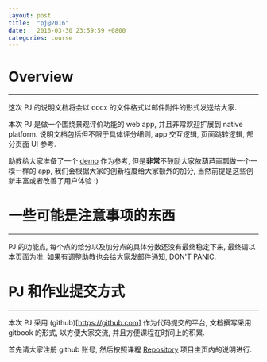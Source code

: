 ```yaml
---
layout: post
title:  "pj@2016"
date:   2016-03-30 23:59:59 +0800
categories: course
---
```


# Overview
---

这次 PJ 的说明文档将会以 docx 的文件格式以邮件附件的形式发送给大家.

本次 PJ 是做一个围绕景观评价功能的 web app, 并且非常欢迎扩展到 native platform. 说明文档包括但不限于具体评分细则, app 交互逻辑, 页面跳转逻辑, 部分页面 UI 参考.

助教给大家准备了一个 [demo](/data/demo2016) 作为参考, 但是**非常**不鼓励大家依葫芦画瓢做一个一模一样的 app, 我们会根据大家的创新程度给大家额外的加分, 当然前提是这些创新丰富或者改善了用户体验 :)


# 一些可能是注意事项的东西
---

PJ 的功能点, 每个点的给分以及加分点的具体分数还没有最终稳定下来, 最终请以本页面为准. 如果有调整助教也会给大家发邮件通知, DON'T PANIC.


# PJ 和作业提交方式
---

本次 PJ 采用 (github)[https://github.com] 作为代码提交的平台, 文档撰写采用 gitbook 的形式, 以方便大家交流, 并且方便课程在时间上的积累.

首先请大家注册 github 账号, 然后按照课程 [Repository](https://github.com/adwebfdu-org/course2016) 项目主页内的说明进行.